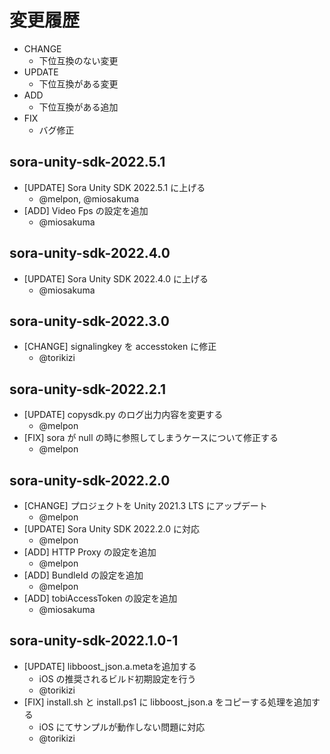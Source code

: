 # 変更履歴

- CHANGE
    - 下位互換のない変更
- UPDATE
    - 下位互換がある変更
- ADD
    - 下位互換がある追加
- FIX
    - バグ修正

## sora-unity-sdk-2022.5.1

- [UPDATE] Sora Unity SDK 2022.5.1 に上げる
    - @melpon, @miosakuma
- [ADD] Video Fps の設定を追加
    - @miosakuma

## sora-unity-sdk-2022.4.0

- [UPDATE] Sora Unity SDK 2022.4.0 に上げる
    - @miosakuma

## sora-unity-sdk-2022.3.0

- [CHANGE] signalingkey を accesstoken に修正
    - @torikizi

## sora-unity-sdk-2022.2.1

- [UPDATE] copysdk.py のログ出力内容を変更する
    - @melpon
- [FIX] sora が null の時に参照してしまうケースについて修正する
    - @melpon

## sora-unity-sdk-2022.2.0

- [CHANGE] プロジェクトを Unity 2021.3 LTS にアップデート
    - @melpon
- [UPDATE] Sora Unity SDK 2022.2.0 に対応
    - @melpon
- [ADD] HTTP Proxy の設定を追加
    - @melpon
- [ADD] BundleId の設定を追加
    - @melpon
- [ADD] tobiAccessToken の設定を追加
    - @miosakuma

## sora-unity-sdk-2022.1.0-1

- [UPDATE] libboost_json.a.metaを追加する
    - iOS の推奨されるビルド初期設定を行う
    - @torikizi
- [FIX] install.sh と install.ps1 に libboost_json.a をコピーする処理を追加する
    - iOS にてサンプルが動作しない問題に対応
    - @torikizi
